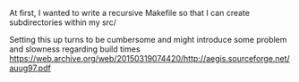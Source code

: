 At first, I wanted to write a recursive Makefile so that I can create subdirectories within my src/

Setting this up turns to be cumbersome and might introduce some problem and slowness regarding build times <https://web.archive.org/web/20150319074420/http://aegis.sourceforge.net/auug97.pdf>
